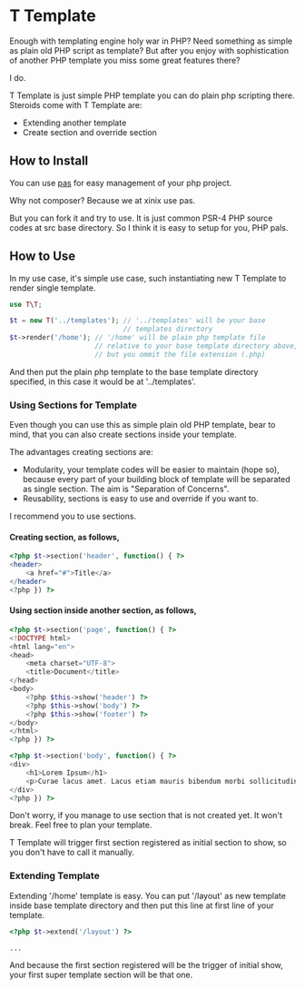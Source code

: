 T Template
==========

Enough with templating engine holy war in PHP? Need something as simple as plain old PHP script as template? But after you enjoy with sophistication of another PHP template you miss some great features there?

I do.

T Template is just simple PHP template you can do plain php scripting there. Steroids come with T Template are:

- Extending another template
- Create section and override section

## How to Install

You can use [pas](https://github.com/xinix-technology/pas) for easy management of your php project.

Why not composer? Because we at xinix use pas.

But you can fork it and try to use. It is just common PSR-4 PHP source codes at src base directory. So I think it is easy to setup for you, PHP pals.

## How to Use

In my use case, it's simple use case, such instantiating new T Template to render single template.

```php
use T\T;

$t = new T('../templates'); // '../templates' will be your base 
                            // templates directory
$t->render('/home'); // '/home' will be plain php template file 
                     // relative to your base template directory above,
                     // but you ommit the file extension (.php)
```

And then put the plain php template to the base template directory specified, in this case it would be at '../templates'.

### Using Sections for Template

Even though you can use this as simple plain old PHP template, bear to mind, that you can also create sections inside your template.

The advantages creating sections are:

- Modularity, your template codes will be easier to maintain (hope so), because every part of your building block of template will be separated as single section. The aim is "Separation of Concerns".
- Reusability, sections is easy to use and override if you want to.

I recommend you to use sections.

#### Creating section, as follows,

```php
<?php $t->section('header', function() { ?>
<header>
    <a href="#">Title</a>
</header>
<?php }) ?>
```

#### Using section inside another section, as follows,

```php
<?php $t->section('page', function() { ?>
<!DOCTYPE html>
<html lang="en">
<head>
    <meta charset="UTF-8">
    <title>Document</title>
</head>
<body>
    <?php $this->show('header') ?>
    <?php $this->show('body') ?>
    <?php $this->show('footer') ?> 
</body>
</html>
<?php }) ?>

<?php $t->section('body', function() { ?>
<div>
    <h1>Lorem Ipsum</h1>
    <p>Curae lacus amet. Lacus etiam mauris bibendum morbi sollicitudin curae. Nulla morbi. Etiam magna dolor duis sociis est ornare ad felis. Velit donec rutrum libero vivamus eget nunc dis nunc torquent sit. Class lorem porta eleifend id leo. Massa porta rutrum in tempor accumsan erat sem risus tincidunt. Velit fames. Velit risus erat nullam congue ante condimentum dis lectus dapibus cras arcu. Nulla netus pulvinar curabitur eu phasellus.</p>
</div>
<?php }) ?>
``` 

Don't worry, if you manage to use section that is not created yet. It won't break. Feel free to plan your template.

T Template will trigger first section registered as initial section to show, so you don't have to call it manually.

### Extending Template

Extending '/home' template is easy. You can put '/layout' as new template inside base template directory and then put this line at first line of your template.

```php
<?php $t->extend('/layout') ?>

...
```

And because the first section registered will be the trigger of initial show, your first super template section will be that one.


